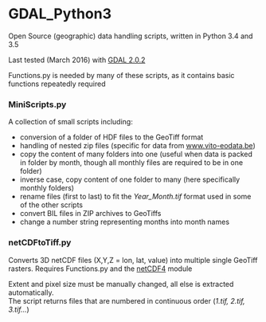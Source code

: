 # GDAL_Python3
Open Source (geographic) data handling scripts, written in Python 3.4 and 3.5

Last tested (March 2016) with [GDAL 2.0.2](http://www.gisinternals.com/query.html?content=filelist&file=release-1800-x64-gdal-1-11-3-mapserver-6-4-2.zip)

Functions.py is needed by many of these scripts, as it contains basic functions repeatedly required

### MiniScripts.py

A collection of small scripts including:
* conversion of a folder of HDF files to the GeoTiff format
* handling of nested zip files (specific for data from www.vito-eodata.be)
* copy the content of many folders into one (useful when data is packed in folder by month, though all monthly files are required to be in one folder)
* inverse case, copy content of one folder to many (here specifically monthly folders)
* rename files (first to last) to fit the *Year_Month.tif* format used in some of the other scripts
* convert BIL files in ZIP archives to GeoTiffs
* change a number string representing months into month names


### netCDFtoTiff.py

Converts 3D netCDF files (X,Y,Z = lon, lat, value) into multiple single GeoTiff rasters. Requires Functions.py and the [netCDF4](https://netcdf4-python.googlecode.com/svn/trunk/docs/netCDF4-module.html) module

Extent and pixel size must be manually changed, all else is extracted automatically.   
The script returns files that are numbered in continuous order (*1.tif, 2.tif, 3.tif...*)

